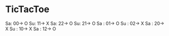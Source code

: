 # TicTacToe
Sa: 00-> O
Su: 11-> X
Sa: 22-> O
Su: 21-> O
Sa : 01-> O
Su : 02-> X
Sa : 20-> X
Su : 10-> X
Sa : 12-> O